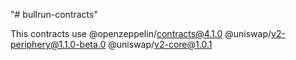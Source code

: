 "# bullrun-contracts" 

This contracts use 
@openzeppelin/contracts@4.1.0
@uniswap/v2-periphery@1.1.0-beta.0
@uniswap/v2-core@1.0.1